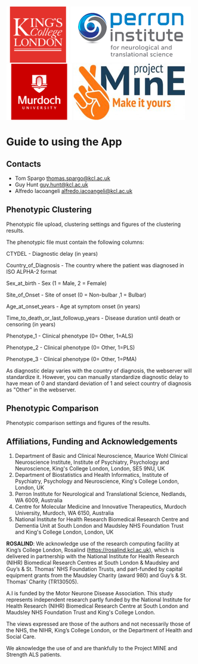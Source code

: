 ![](kcl.png)
![](perron.png)
![](murdoch.png)
![](projectMine.png)

# Guide to using the App

## Contacts

- Tom Spargo <thomas.spargo@kcl.ac.uk>
- Guy Hunt <guy.hunt@kcl.ac.uk>
- Alfredo Iacoangeli <alfredo.iacoangeli@kcl.ac.uk>

## Phenotypic Clustering

Phenotypic file upload, clustering settings and figures of the clustering results.

The phenotypic file must contain the following columns:

CTYDEL                               - Diagnostic delay (in years)

Country_of_Diagnosis                 - The country where the patient was diagnosed in ISO ALPHA-2 format

Sex_at_birth                         - Sex (1 = Male, 2 = Female)

Site_of_Onset                        - Site of onset (0 = Non-bulbar ,1 =  Bulbar)

Age_at_onset_years                   - Age at symptom onset (in years)

Time_to_death_or_last_followup_years - Disease duration until death or censoring (in years)

Phenotype_1                          - Clinical phenotype (0= Other, 1=ALS)

Phenotype_2                          - Clinical phenotype (0= Other, 1=PLS)

Phenotype_3                          - Clinical phenotype (0= Other, 1=PMA)

As diagnostic delay varies with the country of diagnosis, the webserver will standardize it. However, you can manually standardize diagnostic delay to have mean of 0 and standard deviation of 1 and select country of diagnosis as "Other" in the webserver. 

## Phenotypic Comparison

Phenotypic comparison settings and figures of the results.

## Affiliations, Funding and Acknowledgements

1. Department of Basic and Clinical Neuroscience, Maurice Wohl Clinical Neuroscience Institute, Institute of Psychiatry, Psychology and Neuroscience, King's College London, London, SE5 9NU, UK
2. Department of Biostatistics and Health Informatics, Institute of Psychiatry, Psychology and Neuroscience, King's College London, London, UK
3. Perron Institute for Neurological and Translational Science, Nedlands, WA 6009, Australia
4. Centre for Molecular Medicine and Innovative Therapeutics, Murdoch University, Murdoch, WA 6150, Australia
5. National Institute for Health Research Biomedical Research Centre and Dementia Unit at South London and Maudsley NHS Foundation Trust and King's College London, London, UK

**ROSALIND**: We acknowledge use of the research computing facility at King’s College London, Rosalind (https://rosalind.kcl.ac.uk), which is delivered in partnership with the National Institute for Health Research (NIHR) Biomedical Research Centres at South London & Maudsley and Guy’s & St. Thomas’ NHS Foundation Trusts, and part-funded by capital equipment grants from the Maudsley Charity (award 980) and Guy’s & St. Thomas’ Charity (TR130505). 

A.I is funded by the Motor Neurone Disease Association. This study represents independent research partly funded by the National Institute for Health Research (NIHR) Biomedical Research Centre at South London and Maudsley NHS Foundation Trust and King's College London. 

The views expressed are those of the authors and not necessarily those of the NHS, the NIHR, King’s College London, or the Department of Health and Social Care.

We aknowledge the use of and are thankfully to the Project MINE and Strength ALS patients. 
